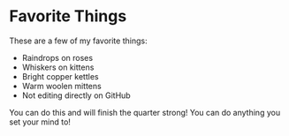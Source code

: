 # Favorite Things

These are a few of my favorite things:

- Raindrops on roses
- Whiskers on kittens
- Bright copper kettles
- Warm woolen mittens
- Not editing directly on GitHub

You can do this and will finish the quarter strong! You can do anything you set your mind to!
